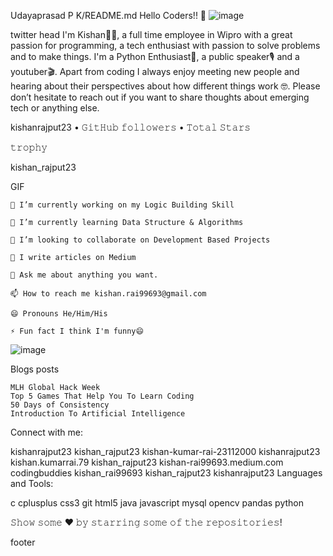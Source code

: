                                               
Udayaprasad P K/README.md
																																	Hello Coders!! 👋
																 ![image](https://github.com/Udayaprasad43/Udayaprasad43/assets/46431864/6d09b0c9-093a-4bd8-a909-f381612a2899)


twitter head
I'm Kishan🙋‍♂️, a full time employee in Wipro with a great passion for programming, a tech enthusiast with passion to solve problems and to make things. I'm a Python Enthusiast🐍, a public speaker🎙 and a youtuber🎬. Apart from coding I always enjoy meeting new people and hearing about their perspectives about how different things work 🤓. Please don’t hesitate to reach out if you want to share thoughts about emerging tech or anything else.

kishanrajput23 • 𝙶𝚒𝚝𝙷𝚞𝚋 𝚏𝚘𝚕𝚕𝚘𝚠𝚎𝚛𝚜 • 𝚃𝚘𝚝𝚊𝚕 𝚂𝚝𝚊𝚛𝚜

𝚝𝚛𝚘𝚙𝚑𝚢

kishan_rajput23

GIF

    🔭 I’m currently working on my Logic Building Skill

    🌱 I’m currently learning Data Structure & Algorithms

    👯 I’m looking to collaborate on Development Based Projects

    📝 I write articles on Medium

    💬 Ask me about anything you want.

    📫 How to reach me kishan.rai99693@gmail.com

    😄 𝙿𝚛𝚘𝚗𝚘𝚞𝚗𝚜 𝙷𝚎/𝙷𝚒𝚖/𝙷𝚒𝚜

    ⚡ Fun fact I think I'm funny😄

![image](https://github.com/Udayaprasad43/Udayaprasad43/assets/46431864/3fc988b4-d509-40a5-8387-b536826a7653)

Blogs posts

    MLH Global Hack Week
    Top 5 Games That Help You To Learn Coding
    50 Days of Consistency
    Introduction To Artificial Intelligence

Connect with me:

kishanrajput23 kishan_rajput23 kishan-kumar-rai-23112000 kishanrajput23 kishan.kumarrai.79 kishan_rajput23 kishan-rai99693.medium.com codingbuddies kishan_rai99693 kishan_rajput23 kishanrajput23
Languages and Tools:

c cplusplus css3 git html5 java javascript mysql opencv pandas python

𝚂𝚑𝚘𝚠 𝚜𝚘𝚖𝚎 ❤️ 𝚋𝚢 𝚜𝚝𝚊𝚛𝚛𝚒𝚗𝚐 𝚜𝚘𝚖𝚎 𝚘𝚏 𝚝𝚑𝚎 𝚛𝚎𝚙𝚘𝚜𝚒𝚝𝚘𝚛𝚒𝚎𝚜!

footer



